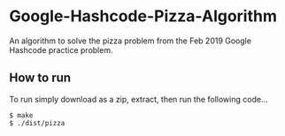 # Google-Hashcode-Pizza-Algorithm
An algorithm to solve the pizza problem from the Feb 2019 Google Hashcode practice problem.

## How to run
To run simply download as a zip, extract, then run the following code...
```
$ make
$ ./dist/pizza
```
